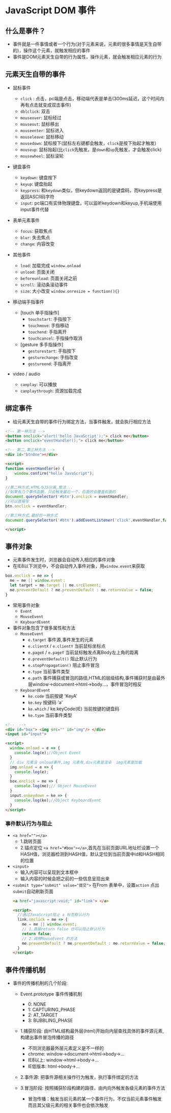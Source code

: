 # JavaScript DOM 事件

## 什么是事件？
- 事件就是一件事情或者一个行为(对于元素来说，元素的很多事情是天生自带的)，操作这个元素，就触发相应的事件  
- 事件是DOM元素天生自带的行为属性，操作元素，就会触发相应元素的行为

## 元素天生自带的事件
- 鼠标事件  
  + `click` : 点击，pc端是点击，移动端代表是单击(300ms延迟，这个时间内再有点击就变成双击事件) 
  + `dblclick`: 双击
  + `mouseover`: 鼠标经过
  + `mouseout`: 鼠标移出
  + `mouseenter`: 鼠标进入
  + `mouseleave`: 鼠标移动
  + `mousedown`: 鼠标按下(鼠标左右键都会触发，`click`是按下抬起才触发)
  + `mouseup`: 鼠标抬起(比`click`先触发，是`down`和`up`先触发，才会触发click)
  + `mousewheel`: 鼠标滚轮

- 键盘事件
  + `keydown`: 键盘按下
  + `keyup`: 键盘抬起
  + `keypress`: 和`keydown`类似，但keydown返回的是键盘码，而keypress是返回ASCII码字符
  + `input`: pc端口有实体物理键盘，可以监听keydown和keyup,手机端使用input事件代替

- 表单元素事件
  + `focus`: 获取焦点
  + `blur`: 失去焦点
  + `change`: 内容改变

- 其他事件
  + `load`: 加载完成 `window.onload` 
  + `unload`: 页面关闭
  + `beforeunload`: 页面关闭之前
  + `scroll`: 滚动条滚动事件
  + `size`: 大小改变 `window.onresize = function(){}`

- 移动端手指事件
  + [touch 单手指操作]
    - `touchstart`: 手指按下
    - `touchmove`: 手指移动
    - `touchend`: 手指离开
    - `touchcancel`: 手指操作取消
  + [gesture 多手指操作]
    - `gesturestart`: 手指按下
    - `gesturechange`: 手指改变
    - `gestureend`: 手指离开

- video / audio
  + `canplay`: 可以播放
  + `canplaythrough`: 资源加载完成

## 绑定事件
- 给元素天生自带的事件行为绑定方法，当事件触发，就会执行相应方法  
```HTML
<!-- 第一种方法 -->
<button onclick="alert('hello JavaScript');"> click me</button>
<button onclick="eventHandler();"> click me</button>

<!-- 第二,第三种方法 -->
<div id="btnOne"></div>

<script>
function eventHandler(e) {
    window.confirm("hello JavaScript");
}

//第二种方式,HTML与JS分离,整洁...
//如果有几个事件函数，只会触发最后一个，后面的会覆盖前面的
document.querySelector('#btn').onclick = eventHandler;
//可以直接写 
btn.onclick = eventHandler;

//第三种方式,最好的一种方式
document.querySelector('#btn').addEventListener('click',eventHandler,false);

</script>

```
## 事件对象
- 元素事件发生时，浏览器会自动传入相应的事件对象  
- 在IE8以下浏览中，不会自动传入事件对象，用`window.event`来获取
```JavaScript
box.onclick = me => {
  me = me || window.event；
  let target = me.target || me.srcElement;
  me.preventDefault ? me.preventDefault : me.returnValue = false;
}
```
- 常用事件对象
  + `Event`
  + `MouseEvent`
  + `KeyboardEvent`
- 事件对象包含了很多属性和方法  
  + `MouseEvent`
    - `e.target` 事件源,事件发生的元素
    - `e.clientX` / `e.clientY` 当前鼠标坐标点
    - `e.pageX` / `e.pageY` 当前鼠标触发点离Body左上角的距离
    - `e.preventDefault()` 阻止默认行为
    - `e.stopPropagation()` 阻止事件冒泡
    - `e.type` 当前事件类型
    - `e.path` 事件捕获或冒泡的路径,HTML的层级结构,事件捕获时是由最外层window->document->html->body...，事件冒泡时相反
  + `KeyboardEvent`
    - `ke.code` 当前按键 'KeyA'
    - `ke.key` 按键码 'a'
    - `ke.which` / ke.keyCode(IE) 当前按键的键盘码 
    - `ke.type` 当前事件类型
```HTML
<!--  -->
<div id="box"> <img src="" id="img"/> </div>
<input id="input">

<script>
  window.onload = e => {
    console.log(e);//Object Event
  }
  // div 元素没 onload事件,img 元素有,div元素是渲染  img元素是加载
  img.onload = e => {
    console.log(e);
  }
  box.onclick = me => {
    console.log(me);// Object MouseEvent
  }
  input.onkeydown = ke => {
    console.log(ke);//Object KeyboardEvent
  }
</script>
```
### 事件默认行为与阻止
- `<a href=""></a>` 
  + 1.跳转页面 
  + 2.锚点定位 `<a href="#box"></a>`,首先在当前页面URL地址栏设置一个HASH值，浏览器检测到HASH值，默认定位到当前页面中id和HASH相同的位置
- `<input>`
  + 输入内容可以呈现到文本框中
  + 输入内容的时候会把之前的一些信息呈现出来
- `<submit type="submit" value="提交">` 在From 表单中，设置`action` 点出`submit`自动刷新页面
  ```HTML
  <a href="javascript:void;" id="link"> </a>

  <script>
    //通过JavaScript阻止 a 标签默认行为
    link.onclick = me => {
      me = me || window.event;
      // 1.直接return false 也可以阻止默认行为
      return false; 
      // 2.调用MouseEvent 的方法
      me.preventDefault ? me.preventDefault : me.returnValue = false;
    }
  </script>
  ```

## 事件传播机制
- 事件的传播机制的几个阶段:
  - Event.prototype 事件传播机制
    + 0: NONE
    + 1: CAPTURING_PHASE
    + 2: AT_TARGET
    + 3: BUBBLING_PHASE

  - 1.捕获阶段: 由HTML结构最外层(html)开始向内层查找具体的事件源元素,构建出事件冒泡传播的路径  
    + 不同浏览器最外层元素定义是不一样的
    + chrome: window->document->html->body->...
    + IE8以上: window->html->body->...
    + IE低版本: html->body->...

  - 2.事件源: 把事件源相关操作行为触发，执行事件绑定的方法

  - 3.冒泡阶段: 按照捕获阶段构建的路径，由内向外触发各级元素的事件方法
    + 冒泡传播：触发当前元素的某一个事件行为，不仅当前元素事件触发而且其父级元素的相关事件也会依次触发   